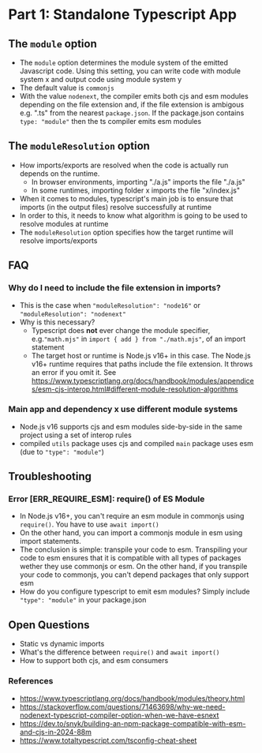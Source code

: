 # Part 1: Standalone Typescript App

## The `module` option

- The `module` option determines the module system of the emitted Javascript code. Using this setting, you can write code with module system x and output code using module system y
- The default value is `commonjs`
- With the value `nodenext`, the compiler emits both cjs and esm modules depending on the file extension and, if the file extension is ambigous e.g. ".ts" from the nearest `package.json`. If the package.json contains `type: "module"` then the ts compiler emits esm modules

## The `moduleResolution` option

- How imports/exports are resolved when the code is actually run depends on the runtime.
  - In browser environments, importing "./a.js" imports the file "./a.js"
  - In some runtimes, importing folder x imports the file "x/index.js"
- When it comes to modules, typescript's main job is to ensure that imports (in the output files) resolve successfully at runtime
- In order to this, it needs to know what algorithm is going to be used to resolve modules at runtime
- The `moduleResolution` option specifies how the target runtime will resolve imports/exports

## FAQ

### Why do I need to include the file extension in imports?

- This is the case when `"moduleResolution": "node16"` or `"moduleResolution": "nodenext"`
- Why is this necessary?
  - Typescript does **not** ever change the module specifier, e.g.`"math.mjs"` in `import { add } from "./math.mjs"`, of an import statement
  - The target host or runtime is Node.js v16+ in this case. The Node.js v16+ runtime requires that paths include the file extension. It throws an error if you omit it. See https://www.typescriptlang.org/docs/handbook/modules/appendices/esm-cjs-interop.html#different-module-resolution-algorithms

### Main app and dependency x use different module systems

- Node.js v16 supports cjs and esm modules side-by-side in the same project using a set of interop rules
- compiled `utils` package uses cjs and compiled `main` package uses esm (due to `"type": "module"`)

## Troubleshooting

### Error [ERR_REQUIRE_ESM]: require() of ES Module

- In Node.js v16+, you can't require an esm module in commonjs using `require()`. You have to use `await import()`
- On the other hand, you can import a commonjs module in esm using import statements.
- The conclusion is simple: transpile your code to esm. Transpiling your code to esm ensures that it is compatible with all types of packages wether they use commonjs or esm. On the other hand, if you transpile your code to commonjs, you can't depend packages that only support esm
- How do you configure typescript to emit esm modules? Simply include `"type": "module"` in your package.json

## Open Questions

- Static vs dynamic imports
- What's the difference between `require()` and `await import()`
- How to support both cjs, and esm consumers

### References

- https://www.typescriptlang.org/docs/handbook/modules/theory.html
- https://stackoverflow.com/questions/71463698/why-we-need-nodenext-typescript-compiler-option-when-we-have-esnext
- https://dev.to/snyk/building-an-npm-package-compatible-with-esm-and-cjs-in-2024-88m
- https://www.totaltypescript.com/tsconfig-cheat-sheet
